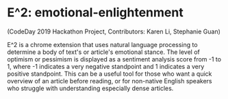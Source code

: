# E^2: emotional-enlightenment
(CodeDay 2019 Hackathon Project, Contributors: Karen Li, Stephanie Guan)

E^2 is a chrome extension that uses natural language processing to determine a body of text's or article's emotional stance. The level of optimism or pessimism is displayed as a sentiment analysis score from -1 to 1, where -1 indicates a very negative standpoint and 1 indicates a very positive standpoint. This can be a useful tool for those who want a quick overview of an article before reading, or for non-native English speakers who struggle with understanding especially dense articles.
